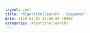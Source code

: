 ```yaml
---
layout: post
title: "Algorithm(Search) - Sequence"
date: 1100-01-01 12:00:00 +0900
categories: Algorithm(Search)
---
```


